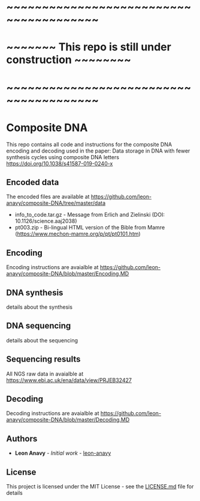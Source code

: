 # ~~~~~~~~~~~~~~~~~~~~~~~~~~~~~~~~~~~~~~~
# ~~~~~~~ This repo is still under construction ~~~~~~~~
# ~~~~~~~~~~~~~~~~~~~~~~~~~~~~~~~~~~~~~~~

# Composite DNA

This repo contains all code and instructions for the composite DNA encoding and decoding used in the paper:
Data storage in DNA with fewer synthesis cycles using composite DNA letters
https://doi.org/10.1038/s41587-019-0240-x

## Encoded data
The encoded files are available at https://github.com/leon-anavy/composite-DNA/tree/master/data
- info_to_code.tar.gz - Message from Erlich and Zielinski (DOI: 10.1126/science.aaj2038)
- pt003.zip - Bi-lingual HTML version of the Bible from Mamre (https://www.mechon-mamre.org/p/pt/pt0101.htm)

## Encoding
Encoding instructions are avaialble at https://github.com/leon-anavy/composite-DNA/blob/master/Encoding.MD

## DNA synthesis
details about the synthesis
  
## DNA sequencing
details about the sequencing
  
## Sequencing results
All NGS raw data in avaialble at
https://www.ebi.ac.uk/ena/data/view/PRJEB32427

## Decoding
Decoding instructions are avaialble at https://github.com/leon-anavy/composite-DNA/blob/master/Decoding.MD

## Authors

* **Leon Anavy** - *Initial work* - [leon-anavy](https://github.com/leon-anavy)

## License

This project is licensed under the MIT License - see the [LICENSE.md](LICENSE.md) file for details
